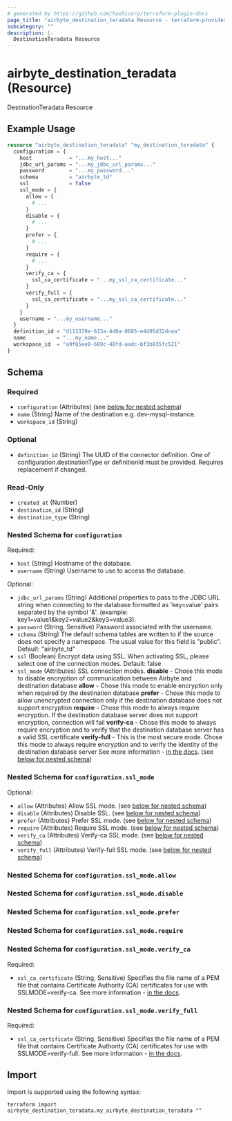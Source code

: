 ```yaml
---
# generated by https://github.com/hashicorp/terraform-plugin-docs
page_title: "airbyte_destination_teradata Resource - terraform-provider-airbyte"
subcategory: ""
description: |-
  DestinationTeradata Resource
---
```


# airbyte_destination_teradata (Resource)

DestinationTeradata Resource

## Example Usage

```terraform
resource "airbyte_destination_teradata" "my_destination_teradata" {
  configuration = {
    host            = "...my_host..."
    jdbc_url_params = "...my_jdbc_url_params..."
    password        = "...my_password..."
    schema          = "airbyte_td"
    ssl             = false
    ssl_mode = {
      allow = {
        # ...
      }
      disable = {
        # ...
      }
      prefer = {
        # ...
      }
      require = {
        # ...
      }
      verify_ca = {
        ssl_ca_certificate = "...my_ssl_ca_certificate..."
      }
      verify_full = {
        ssl_ca_certificate = "...my_ssl_ca_certificate..."
      }
    }
    username = "...my_username..."
  }
  definition_id = "d113370e-613a-4d8a-8685-e4d05d32dcea"
  name          = "...my_name..."
  workspace_id  = "a9f65ee8-669c-48fd-aadc-bf3b835fc521"
}
```

<!-- schema generated by tfplugindocs -->
## Schema

### Required

- `configuration` (Attributes) (see [below for nested schema](#nestedatt--configuration))
- `name` (String) Name of the destination e.g. dev-mysql-instance.
- `workspace_id` (String)

### Optional

- `definition_id` (String) The UUID of the connector definition. One of configuration.destinationType or definitionId must be provided. Requires replacement if changed.

### Read-Only

- `created_at` (Number)
- `destination_id` (String)
- `destination_type` (String)

<a id="nestedatt--configuration"></a>
### Nested Schema for `configuration`

Required:

- `host` (String) Hostname of the database.
- `username` (String) Username to use to access the database.

Optional:

- `jdbc_url_params` (String) Additional properties to pass to the JDBC URL string when connecting to the database formatted as 'key=value' pairs separated by the symbol '&'. (example: key1=value1&key2=value2&key3=value3).
- `password` (String, Sensitive) Password associated with the username.
- `schema` (String) The default schema tables are written to if the source does not specify a namespace. The usual value for this field is "public". Default: "airbyte_td"
- `ssl` (Boolean) Encrypt data using SSL. When activating SSL, please select one of the connection modes. Default: false
- `ssl_mode` (Attributes) SSL connection modes. 
 <b>disable</b> - Chose this mode to disable encryption of communication between Airbyte and destination database
 <b>allow</b> - Chose this mode to enable encryption only when required by the destination database
 <b>prefer</b> - Chose this mode to allow unencrypted connection only if the destination database does not support encryption
 <b>require</b> - Chose this mode to always require encryption. If the destination database server does not support encryption, connection will fail
  <b>verify-ca</b> - Chose this mode to always require encryption and to verify that the destination database server has a valid SSL certificate
  <b>verify-full</b> - This is the most secure mode. Chose this mode to always require encryption and to verify the identity of the destination database server
 See more information - <a href="https://teradata-docs.s3.amazonaws.com/doc/connectivity/jdbc/reference/current/jdbcug_chapter_2.html#URL_SSLMODE"> in the docs</a>. (see [below for nested schema](#nestedatt--configuration--ssl_mode))

<a id="nestedatt--configuration--ssl_mode"></a>
### Nested Schema for `configuration.ssl_mode`

Optional:

- `allow` (Attributes) Allow SSL mode. (see [below for nested schema](#nestedatt--configuration--ssl_mode--allow))
- `disable` (Attributes) Disable SSL. (see [below for nested schema](#nestedatt--configuration--ssl_mode--disable))
- `prefer` (Attributes) Prefer SSL mode. (see [below for nested schema](#nestedatt--configuration--ssl_mode--prefer))
- `require` (Attributes) Require SSL mode. (see [below for nested schema](#nestedatt--configuration--ssl_mode--require))
- `verify_ca` (Attributes) Verify-ca SSL mode. (see [below for nested schema](#nestedatt--configuration--ssl_mode--verify_ca))
- `verify_full` (Attributes) Verify-full SSL mode. (see [below for nested schema](#nestedatt--configuration--ssl_mode--verify_full))

<a id="nestedatt--configuration--ssl_mode--allow"></a>
### Nested Schema for `configuration.ssl_mode.allow`


<a id="nestedatt--configuration--ssl_mode--disable"></a>
### Nested Schema for `configuration.ssl_mode.disable`


<a id="nestedatt--configuration--ssl_mode--prefer"></a>
### Nested Schema for `configuration.ssl_mode.prefer`


<a id="nestedatt--configuration--ssl_mode--require"></a>
### Nested Schema for `configuration.ssl_mode.require`


<a id="nestedatt--configuration--ssl_mode--verify_ca"></a>
### Nested Schema for `configuration.ssl_mode.verify_ca`

Required:

- `ssl_ca_certificate` (String, Sensitive) Specifies the file name of a PEM file that contains Certificate Authority (CA) certificates for use with SSLMODE=verify-ca.
 See more information - <a href="https://teradata-docs.s3.amazonaws.com/doc/connectivity/jdbc/reference/current/jdbcug_chapter_2.html#URL_SSLCA"> in the docs</a>.


<a id="nestedatt--configuration--ssl_mode--verify_full"></a>
### Nested Schema for `configuration.ssl_mode.verify_full`

Required:

- `ssl_ca_certificate` (String, Sensitive) Specifies the file name of a PEM file that contains Certificate Authority (CA) certificates for use with SSLMODE=verify-full.
 See more information - <a href="https://teradata-docs.s3.amazonaws.com/doc/connectivity/jdbc/reference/current/jdbcug_chapter_2.html#URL_SSLCA"> in the docs</a>.

## Import

Import is supported using the following syntax:

```shell
terraform import airbyte_destination_teradata.my_airbyte_destination_teradata ""
```
